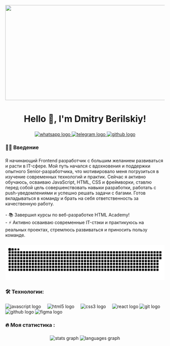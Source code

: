 <br clear="both">

<div align="center">
  <img height="300" width="600" src="https://otvet.imgsmail.ru/download/312959527_400c54555e500bc9ed9fd0759f22dc29_800.gif"  />
</div>

###

<h1 align="center">
Hello 👋, I'm Dmitry Berilskiy!</h1>

###

<div align="center">
  <a href="https://wa.me/79992091158" target="_blank">
    <img src="https://img.shields.io/badge/WhatsApp-25D366?logo=whatsapp&logoColor=white&style=for-the-badge" height="25" alt="whatsapp logo"  />
  </a>
  <a href="https://t.me/Berlinskiy93" target="_blank">
    <img src="https://img.shields.io/static/v1?message=Telegram&logo=telegram&label=&color=2CA5E0&logoColor=white&labelColor=&style=for-the-badge" height="25" alt="telegram logo"  />
  </a>
  <a href="https://github.com/Berlinskiy93/имя_репозитория/discussions" target="_blank">
    <img src="https://img.shields.io/badge/GitHub-181717?logo=github&logoColor=white&style=for-the-badge" height="25" alt="github logo"  />
  </a>
</div>

###

###

<h3 align="left"> 👨‍💻 Введение</h3>

###

<p align="left">Я начинающий Frontend разработчик с большим желанием развиваться и расти в IT-сфере. Мой путь начался с вдохновения и поддержки опытного Senior-разработчика, что мотивировало меня погрузиться в изучение современных технологий и практик. Сейчас я активно обучаюсь, осваиваю JavaScript, HTML, CSS и фреймворки, ставлю перед собой цель совершенствовать навыки разработки, работать с push-уведомлениями и успешно решать задачи с багами. Готов вкладываться в команду и брать на себя ответственность за качественную работу.<br><br>- 📚 Завершил курсы по веб-разработке HTML Academy!<br>- ⚡ Активно осваиваю современные IT-стэки и практикуюсь на реальных проектах, стремлюсь развиваться и приносить пользу команде.</p>

###

###

<p align="center">
 <img width="600" src="assets/github-snake.svg" alt="snake"/>
</p>

###

<h3 align="left">🛠 Технологии:</h3>

###

<div align="left">
  <img src="https://cdn.jsdelivr.net/gh/devicons/devicon/icons/javascript/javascript-original.svg" height="40" alt="javascript logo"  />
  <img width="12" />
  <img src="https://cdn.jsdelivr.net/gh/devicons/devicon/icons/html5/html5-original.svg" height="40" alt="html5 logo"  />
  <img width="12" />
  <img src="https://cdn.jsdelivr.net/gh/devicons/devicon/icons/css3/css3-original.svg" height="40" alt="css3 logo"  />
  <img width="12" />
  <img src="https://cdn.jsdelivr.net/gh/devicons/devicon/icons/react/react-original.svg" height="40" alt="react logo"  />
  <img src="https://cdn.simpleicons.org/git/181717" height="40" alt="git logo" />
  <img src="https://cdn.simpleicons.org/github/181717" height="40" alt="github logo" />
  <img src="https://cdn.simpleicons.org/figma/181717" height="40" alt="figma logo" />
</div>



<h3 align="left">🔥   Моя статистика :</h3>

###

###

<div align="center">
  <img src="https://github-readme-stats.vercel.app/api?username=Berlinskiy93&hide_title=false&hide_rank=false&show_icons=true&include_all_commits=true&count_private=true&disable_animations=false&theme=dracula&locale=en&hide_border=false&order=1" height="150" alt="stats graph"  />
  <img src="https://github-readme-stats.vercel.app/api/top-langs?username=filimonovalexey&locale=en&hide_title=false&layout=compact&card_width=320&langs_count=5&theme=dracula&hide_border=false&order=2" height="150" alt="languages graph"  />
</div>

###